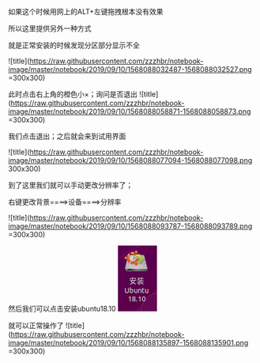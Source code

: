 如果这个时候用网上的ALT+左键拖拽根本没有效果

所以这里提供另外一种方式

就是正常安装的时候发现分区部分显示不全

![title](https://raw.githubusercontent.com/zzzhbr/notebook-image/master/notebook/2019/09/10/1568088032487-1568088032527.png =300x300)

此时点击右上角的橙色小×；询问是否退出
![title](https://raw.githubusercontent.com/zzzhbr/notebook-image/master/notebook/2019/09/10/1568088058871-1568088058873.png =300x300)


我们点击退出；之后就会来到试用界面

![title](https://raw.githubusercontent.com/zzzhbr/notebook-image/master/notebook/2019/09/10/1568088077094-1568088077098.png 300x300)

到了这里我们就可以手动更改分辨率了；

右键更改背景====>设备====>分辨率

![title](https://raw.githubusercontent.com/zzzhbr/notebook-image/master/notebook/2019/09/10/1568088093787-1568088093789.png =300x300)

然后我们可以点击安装ubuntu18.10
![title](https://raw.githubusercontent.com/zzzhbr/notebook-image/master/notebook/2019/09/10/1568088126458-1568088126464.png)


 

就可以正常操作了
![title](https://raw.githubusercontent.com/zzzhbr/notebook-image/master/notebook/2019/09/10/1568088135897-1568088135901.png =300x300)


 